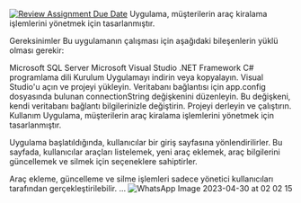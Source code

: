 
[![Review Assignment Due Date](https://classroom.github.com/assets/deadline-readme-button-24ddc0f5d75046c5622901739e7c5dd533143b0c8e959d652212380cedb1ea36.svg)](https://classroom.github.com/a/QA5O9x4M)
Uygulama, müşterilerin araç kiralama işlemlerini yönetmek için tasarlanmıştır.

Gereksinimler
Bu uygulamanın çalışması için aşağıdaki bileşenlerin yüklü olması gerekir:

Microsoft SQL Server
Microsoft Visual Studio
.NET Framework
C# programlama dili
Kurulum
Uygulamayı indirin veya kopyalayın.
Visual Studio'u açın ve projeyi yükleyin.
Veritabanı bağlantısı için app.config dosyasında bulunan connectionString değişkenini düzenleyin. Bu değişkeni, kendi veritabanı bağlantı bilgilerinizle değiştirin.
Projeyi derleyin ve çalıştırın.
Kullanım
Uygulama, müşterilerin araç kiralama işlemlerini yönetmek için tasarlanmıştır.

Uygulama başlatıldığında, kullanıcılar bir giriş sayfasına yönlendirilirler. Bu sayfada, kullanıcılar araçları listelemek, yeni araç eklemek, araç bilgilerini güncellemek ve silmek için seçeneklere sahiptirler.

Araç ekleme, güncelleme ve silme işlemleri sadece yönetici kullanıcıları tarafından gerçekleştirilebilir.
...
![WhatsApp Image 2023-04-30 at 02 02 15](https://user-images.githubusercontent.com/118459085/235375369-e6ae802e-d852-456b-a249-2d3b0d33e725.jpeg)
